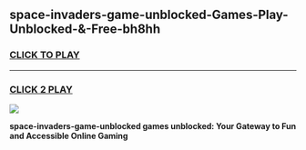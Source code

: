 
## space-invaders-game-unblocked-Games-Play-Unblocked-&-Free-bh8hh
<h3>
<a href="https://premium76.site?title=space-invaders-game-unblocked&ref=24A">CLICK TO PLAY</a></h3>
<hr>

<h3>
<a href="https://premium76.site?title=space-invaders-game-unblocked&ref=24A">CLICK 2 PLAY</a>
  
</h3>

<a href="https://premium76.site?title=space-invaders-game-unblocked&ref=24A"><img src="https://clearcache.store/games.png"></a>


**space-invaders-game-unblocked games unblocked: Your Gateway to Fun and Accessible Online Gaming**
